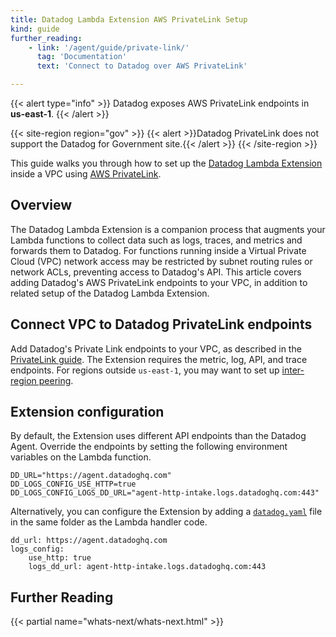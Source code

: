 ```yaml
---
title: Datadog Lambda Extension AWS PrivateLink Setup
kind: guide
further_reading:
    - link: '/agent/guide/private-link/'
      tag: 'Documentation'
      text: 'Connect to Datadog over AWS PrivateLink'

---
```


{{< alert type="info" >}}
Datadog exposes AWS PrivateLink endpoints in <b>us-east-1</b>.
{{< /alert >}}

{{< site-region region="gov" >}}
{{< alert >}}Datadog PrivateLink does not support the Datadog for Government site.{{< /alert >}}
{{< /site-region >}}

This guide walks you through how to set up the [Datadog Lambda Extension][1] inside a VPC using [AWS PrivateLink][2].

## Overview

The Datadog Lambda Extension is a companion process that augments your Lambda functions to collect data such as logs, traces, and metrics and forwards them to Datadog. For functions running inside a Virtual Private Cloud (VPC) network access may be restricted by subnet routing rules or network ACLs, preventing access to Datadog's API. This article covers adding Datadog's AWS PrivateLink endpoints to your VPC, in addition to related setup of the Datadog Lambda Extension.

## Connect VPC to Datadog PrivateLink endpoints

Add Datadog's Private Link endpoints to your VPC, as described in the [PrivateLink guide][3]. The Extension requires the metric, log, API, and trace endpoints. For regions outside `us-east-1`, you may want to set up [inter-region peering][4].

## Extension configuration

By default, the Extension uses different API endpoints than the Datadog Agent. Override the endpoints by setting the following environment variables on the Lambda function.

```
DD_URL="https://agent.datadoghq.com"
DD_LOGS_CONFIG_USE_HTTP=true
DD_LOGS_CONFIG_LOGS_DD_URL="agent-http-intake.logs.datadoghq.com:443"
```

Alternatively, you can configure the Extension by adding a [`datadog.yaml`][5] file in the same folder as the Lambda handler code.

```
dd_url: https://agent.datadoghq.com
logs_config:
    use_http: true
    logs_dd_url: agent-http-intake.logs.datadoghq.com:443
```

## Further Reading

{{< partial name="whats-next/whats-next.html" >}}

[1]: /serverless/enhanced_lambda_metrics
[2]: https://aws.amazon.com/privatelink/
[3]: /agent/guide/private-link/?tab=metrics#aws-vpc-endpoint
[4]: /agent/guide/private-link/?tab=logs#inter-region-peering
[5]: /agent/guide/agent-configuration-files
